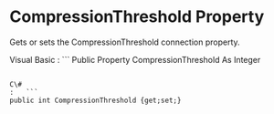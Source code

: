 <!-- loio3c12a9eb6c5f101493a29ed0c86ff41e -->

# CompressionThreshold Property

Gets or sets the CompressionThreshold connection property.



Visual Basic
:   ```
Public Property CompressionThreshold As Integer
```

C\#
:   ```
public int CompressionThreshold {get;set;}
```

